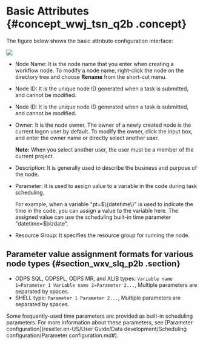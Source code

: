 # Basic Attributes {#concept_wwj_tsn_q2b .concept}

The figure below shows the basic attribute configuration interface:

![](http://static-aliyun-doc.oss-cn-hangzhou.aliyuncs.com/assets/img/16329/15525335628197_en-US.png)

-   Node Name: It is the node name that you enter when creating a workflow node. To modify a node name, right-click the node on the directory tree and choose **Rename** from the short-cut menu.
-   Node ID: It is the unique node ID generated when a task is submitted, and cannot be modified.
-   Node ID: It is the unique node ID generated when a task is submitted, and cannot be modified.
-   Owner: It is the node owner. The owner of a newly created node is the current logon user by default. To modify the owner, click the input box, and enter the owner name or directly select another user.

    **Note:** When you select another user, the user must be a member of the current project.

-   Description: It is generally used to describe the business and purpose of the node.
-   Parameter: It is used to assign value to a variable in the code during task scheduling.

    For example, when a variable "pt=$\{datetime\}" is used to indicate the time in the code, you can assign a value to the variable here. The assigned value can use the scheduling built-in time parameter "datetime=$bizdate".

-   Resource Group: It specifies the resource group for running the node.

## Parameter value assignment formats for various node types {#section_wxv_slq_p2b .section}

-   ODPS SQL, ODPSPL, ODPS MR, and XLIB types: `Variable name 1=Parameter 1 Variable name 2=Parameter 2...`, Multiple parameters are separated by spaces.
-   SHELL type: `Parameter 1 Parameter 2...`, Multiple parameters are separated by spaces.

Some frequently-used time parameters are provided as built-in scheduling parameters. For more information about these parameters, see [Parameter configuration](reseller.en-US/User Guide/Data development/Scheduling configuration/Parameter configuration.md#).

